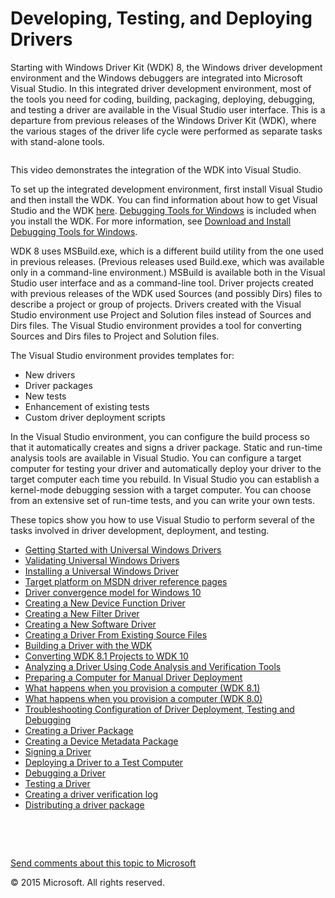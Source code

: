 <span id="vsdriver.visual_studio_driver_development_environment"></span>Developing, Testing, and Deploying Drivers
==================================================================================================================

Starting with Windows Driver Kit (WDK) 8, the Windows driver development environment and the Windows debuggers are integrated into Microsoft Visual Studio. In this integrated driver development environment, most of the tools you need for coding, building, packaging, deploying, debugging, and testing a driver are available in the Visual Studio user interface. This is a departure from previous releases of the Windows Driver Kit (WDK), where the various stages of the driver life cycle were performed as separate tasks with stand-alone tools.

![]()

This video demonstrates the integration of the WDK into Visual Studio.

To set up the integrated development environment, first install Visual Studio and then install the WDK. You can find information about how to get Visual Studio and the WDK [here](http://go.microsoft.com/fwlink/p/?linkid=239721). [Debugging Tools for Windows](debugger.introduction6) is included when you install the WDK. For more information, see [Download and Install Debugging Tools for Windows](http://go.microsoft.com/fwlink/p/?linkid=235427).

WDK 8 uses MSBuild.exe, which is a different build utility from the one used in previous releases. (Previous releases used Build.exe, which was available only in a command-line environment.) MSBuild is available both in the Visual Studio user interface and as a command-line tool. Driver projects created with previous releases of the WDK used Sources (and possibly Dirs) files to describe a project or group of projects. Drivers created with the Visual Studio environment use Project and Solution files instead of Sources and Dirs files. The Visual Studio environment provides a tool for converting Sources and Dirs files to Project and Solution files.

The Visual Studio environment provides templates for:

-   New drivers
-   Driver packages
-   New tests
-   Enhancement of existing tests
-   Custom driver deployment scripts

In the Visual Studio environment, you can configure the build process so that it automatically creates and signs a driver package. Static and run-time analysis tools are available in Visual Studio. You can configure a target computer for testing your driver and automatically deploy your driver to the target computer each time you rebuild. In Visual Studio you can establish a kernel-mode debugging session with a target computer. You can choose from an extensive set of run-time tests, and you can write your own tests.

These topics show you how to use Visual Studio to perform several of the tasks involved in driver development, deployment, and testing.

-   [Getting Started with Universal Windows Drivers](getting_started_with_universal_drivers.md)
-   [Validating Universal Windows Drivers](validating_universal_drivers.md)
-   [Installing a Universal Windows Driver](installing_a_universal_driver.md)
-   [Target platform on MSDN driver reference pages](windows_10_editions_for_universal_drivers.md)
-   [Driver convergence model for Windows 10](driver_model_convergence.md)
-   [Creating a New Device Function Driver](creating_a_new_driver.md)
-   [Creating a New Filter Driver](creating_a_new_filter_driver.md)
-   [Creating a New Software Driver](creating_a_new_software_driver.md)
-   [Creating a Driver From Existing Source Files](creating_a_driver_from_existing_source_files.md)
-   [Building a Driver with the WDK](building_a_driver.md)
-   [Converting WDK 8.1 Projects to WDK 10](converting_wdk_8_1_projects_to_wdk_10.md)
-   [Analyzing a Driver Using Code Analysis and Verification Tools](analyzing_driver_quality_by_using_code_analysis_tools.md)
-   [Preparing a Computer for Manual Driver Deployment](preparing_a_computer_for_manual_driver_deployment.md)
-   [What happens when you provision a computer (WDK 8.1)](what_happens_when_you_provision_a_computer__wdk_8_1_.md)
-   [What happens when you provision a computer (WDK 8.0)](what_happens_when_you_provision_a_computer__wdk_8_0_.md)
-   [Troubleshooting Configuration of Driver Deployment, Testing and Debugging](troubleshooting_configuration_of_driver_deployment__testing_and_debugging.md)
-   [Creating a Driver Package](creating_a_driver_package.md)
-   [Creating a Device Metadata Package](creating_a_device_metadata_package.md)
-   [Signing a Driver](signing_a_driver.md)
-   [Deploying a Driver to a Test Computer](deploying_a_driver_to_a_test_computer.md)
-   [Debugging a Driver](debugging_a_driver.md)
-   [Testing a Driver](testing_a_driver.md)
-   [Creating a driver verification log](creating_a_driver_verification_log.md)
-   [Distributing a driver package](distributing_a_driver_package_win8.md)

 

 

[Send comments about this topic to Microsoft](mailto:wsddocfb@microsoft.com?subject=Documentation%20feedback%20[VsDriver\vsdriver]:%20Developing,%20Testing,%20and%20Deploying%20Drivers%20%20RELEASE:%20(9/30/2015)&body=%0A%0APRIVACY%20STATEMENT%0A%0AWe%20use%20your%20feedback%20to%20improve%20the%20documentation.%20We%20don't%20use%20your%20email%20address%20for%20any%20other%20purpose,%20and%20we'll%20remove%20your%20email%20address%20from%20our%20system%20after%20the%20issue%20that%20you're%20reporting%20is%20fixed.%20While%20we're%20working%20to%20fix%20this%20issue,%20we%20might%20send%20you%20an%20email%20message%20to%20ask%20for%20more%20info.%20Later,%20we%20might%20also%20send%20you%20an%20email%20message%20to%20let%20you%20know%20that%20we've%20addressed%20your%20feedback.%0A%0AFor%20more%20info%20about%20Microsoft's%20privacy%20policy,%20see%20http://privacy.microsoft.com/en-us/default.aspx. "Send comments about this topic to Microsoft")

© 2015 Microsoft. All rights reserved.
